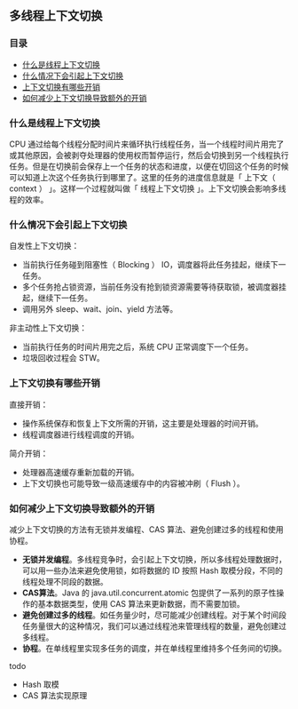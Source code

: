 ## 多线程上下文切换

### 目录

- [什么是线程上下文切换](#什么是线程上下文切换)
- [什么情况下会引起上下文切换](#什么情况下会引起上下文切换)
- [上下文切换有哪些开销](#上下文切换有哪些开销)
- [如何减少上下文切换导致额外的开销](#如何减少上下文切换导致额外的开销)

### 什么是线程上下文切换

CPU 通过给每个线程分配时间片来循环执行线程任务，当一个线程时间片用完了或其他原因，会被剥夺处理器的使用权而暂停运行，然后会切换到另一个线程执行任务。但是在切换前会保存上一个任务的状态和进度，以便在切回这个任务的时候可以知道上次这个任务执行到哪里了。这里的任务的进度信息就是「 上下文（ context ） 」。这样一个过程就叫做「 线程上下文切换 」。上下文切换会影响多线程的效率。



### 什么情况下会引起上下文切换

自发性上下文切换：

- 当前执行任务碰到阻塞性（ Blocking ） IO，调度器将此任务挂起，继续下一任务。
- 多个任务抢占锁资源，当前任务没有抢到锁资源需要等待获取锁，被调度器挂起，继续下一任务。
- 调用另外 sleep、wait、join、yield 方法等。



非主动性上下文切换：

- 当前执行任务的时间片用完之后，系统 CPU 正常调度下一个任务。
- 垃圾回收过程会 STW。



### 上下文切换有哪些开销

直接开销：

- 操作系统保存和恢复上下文所需的开销，这主要是处理器的时间开销。
- 线程调度器进行线程调度的开销。



简介开销：

- 处理器高速缓存重新加载的开销。
- 上下文切换也可能导致一级高速缓存中的内容被冲刷（ Flush ）。



### 如何减少上下文切换导致额外的开销

减少上下文切换的方法有无锁并发编程、CAS 算法、避免创建过多的线程和使用协程。

- **无锁并发编程**。多线程竞争时，会引起上下文切换，所以多线程处理数据时，可以用一些办法来避免使用锁，如将数据的 ID 按照 Hash 取模分段，不同的线程处理不同段的数据。
- **CAS算法**。Java 的 java.util.concurrent.atomic 包提供了一系列的原子性操作的基本数据类型，使用 CAS 算法来更新数据，而不需要加锁。
- **避免创建过多的线程**。如任务量少时，尽可能减少创建线程。对于某个时间段任务量很大的这种情况，我们可以通过线程池来管理线程的数量，避免创建过多线程。
- **协程**。在单线程里实现多任务的调度，并在单线程里维持多个任务间的切换。



todo

- Hash 取模
- CAS 算法实现原理